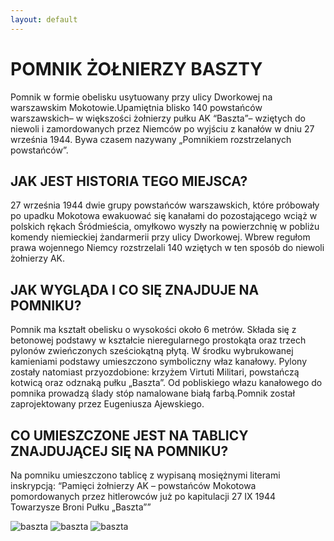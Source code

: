```yaml
---
layout: default
---
```


# POMNIK ŻOŁNIERZY BASZTY
Pomnik w formie obelisku usytuowany przy ulicy Dworkowej na warszawskim Mokotowie.Upamiętnia blisko 140 powstańców warszawskich– w większości żołnierzy pułku AK “Baszta”– wziętych do niewoli i zamordowanych przez Niemców po wyjściu z kanałów w dniu 27 września 1944. Bywa czasem nazywany „Pomnikiem rozstrzelanych powstańców”.

## JAK JEST HISTORIA TEGO MIEJSCA?
27 września 1944 dwie grupy powstańców warszawskich, które próbowały po upadku Mokotowa ewakuować się kanałami do pozostającego wciąż w polskich rękach Śródmieścia, omyłkowo wyszły na powierzchnię w pobliżu komendy niemieckiej żandarmerii przy ulicy Dworkowej. Wbrew regułom prawa wojennego Niemcy rozstrzelali 140 wziętych w ten sposób do niewoli żołnierzy AK.

## JAK WYGLĄDA I CO SIĘ ZNAJDUJE NA POMNIKU?
Pomnik ma kształt obelisku o wysokości około 6 metrów. Składa się z betonowej podstawy w kształcie nieregularnego prostokąta oraz trzech pylonów zwieńczonych sześciokątną płytą. W środku wybrukowanej kamieniami podstawy umieszczono symboliczny właz kanałowy. Pylony zostały natomiast przyozdobione: krzyżem Virtuti Militari, powstańczą kotwicą oraz odznaką pułku „Baszta”. Od pobliskiego włazu kanałowego do pomnika prowadzą ślady stóp namalowane białą farbą.Pomnik został zaprojektowany przez Eugeniusza Ajewskiego.

## CO UMIESZCZONE JEST NA TABLICY ZNAJDUJĄCEJ SIĘ NA POMNIKU?
Na pomniku umieszczono tablicę z wypisaną mosiężnymi literami inskrypcją:
“Pamięci żołnierzy AK – powstańców Mokotowa pomordowanych przez hitlerowców już po kapitulacji 27 IX 1944
Towarzysze Broni Pułku „Baszta””

![baszta]({{site.url}}/images/baszta1.png)
![baszta]({{site.url}}/images/baszta2.png)
![baszta]({{site.url}}/images/baszta3.png)

